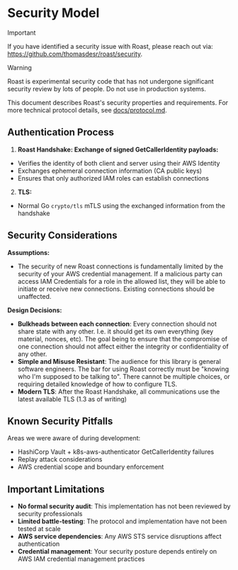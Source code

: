 # Security Model

> [!IMPORTANT]
> If you have identified a security issue with Roast, please reach out via: https://github.com/thomasdesr/roast/security.

> [!WARNING]
> Roast is experimental security code that has not undergone significant security review by lots of people. Do not use in production systems.

This document describes Roast's security properties and requirements. For more
technical protocol details, see [docs/protocol.md](./docs/protocol.md).

## Authentication Process

1. **Roast Handshake: Exchange of signed GetCallerIdentity payloads:**
- Verifies the identity of both client and server using their AWS Identity
- Exchanges ephemeral connection information (CA public keys)
- Ensures that only authorized IAM roles can establish connections

2. **TLS:**
- Normal Go `crypto/tls` mTLS using the exchanged information from the handshake


## Security Considerations

**Assumptions:**
- The security of new Roast connections is fundamentally limited by the security
  of your AWS credential management. If a malicious party can access IAM
  Credentials for a role in the allowed list, they will be able to initiate or
  receive new connections. Existing connections should be unaffected.

**Design Decisions:**
- **Bulkheads between each connection**: Every connection should not share state
  with any other. I.e. it should get its own everything (key material, nonces,
  etc). The goal being to ensure that the compromise of one connection should
  not affect either the integrity or confidentiality of any other.
- **Simple and Misuse Resistant**: The audience for this library is general
  software engineers. The bar for using Roast correctly must be "knowing who I'm
  supposed to be talking to". There cannot be multiple choices, or requiring
  detailed knowledge of how to configure TLS.
- **Modern TLS**: After the Roast Handshake, all communications use the latest
  available TLS (1.3 as of writing)

## Known Security Pitfalls

Areas we were aware of during development:

- HashiCorp Vault + k8s-aws-authenticator GetCallerIdentity failures
- Replay attack considerations
- AWS credential scope and boundary enforcement

## Important Limitations

- **No formal security audit**: This implementation has not been reviewed by
  security professionals
- **Limited battle-testing**: The protocol and implementation have not been
  tested at scale
- **AWS service dependencies**: Any AWS STS service disruptions affect
  authentication
- **Credential management**: Your security posture depends entirely on AWS IAM
  credential management practices
